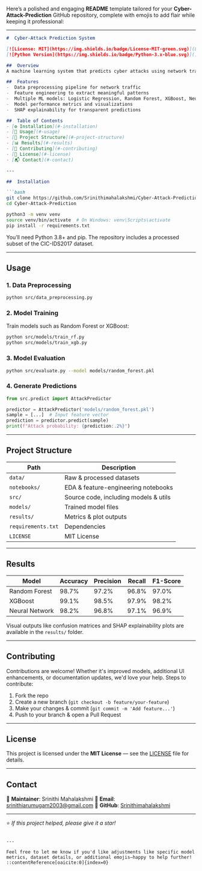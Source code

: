 Here’s a polished and engaging **README** template tailored for your **Cyber-Attack-Prediction** GitHub repository, complete with emojis to add flair while keeping it professional:

---

````markdown
#  Cyber-Attack Prediction System

[![License: MIT](https://img.shields.io/badge/License-MIT-green.svg)](LICENSE)  
[![Python Version](https://img.shields.io/badge/Python-3.x-blue.svg)]()

##  Overview
A machine learning system that predicts cyber attacks using network traffic data—leveraging logistic regression, feature engineering, and a user-friendly web interface powered by Flask, HTML, and CSS. Detect threats in real time!

##  Features
-  Data preprocessing pipeline for network traffic  
-  Feature engineering to extract meaningful patterns  
-  Multiple ML models: Logistic Regression, Random Forest, XGBoost, Neural Networks  
-  Model performance metrics and visualizations  
-  SHAP explainability for transparent predictions

##  Table of Contents
- [⚙️ Installation](#-installation)  
- [🚀 Usage](#-usage)  
- [📁 Project Structure](#-project-structure)  
- [📊 Results](#-results)  
- [🤝 Contributing](#-contributing)  
- [📜 License](#-license)  
- [📬 Contact](#-contact)

---

##  Installation

```bash
git clone https://github.com/Srinithimahalakshmi/Cyber-Attack-Prediction.git
cd Cyber-Attack-Prediction

python3 -m venv venv
source venv/bin/activate  # On Windows: venv\Scripts\activate
pip install -r requirements.txt
````

You’ll need Python 3.8+ and pip. The repository includes a processed subset of the CIC-IDS2017 dataset.

---

## Usage

### 1. Data Preprocessing

```bash
python src/data_preprocessing.py
```

### 2. Model Training

Train models such as Random Forest or XGBoost:

```bash
python src/models/train_rf.py
python src/models/train_xgb.py
```

### 3. Model Evaluation

```bash
python src/evaluate.py --model models/random_forest.pkl
```

### 4. Generate Predictions

```python
from src.predict import AttackPredictor

predictor = AttackPredictor('models/random_forest.pkl')
sample = [...]  # Input feature vector
prediction = predictor.predict(sample)
print(f"Attack probability: {prediction:.2%}")
```

---

## Project Structure

| Path               | Description                           |
| ------------------ | ------------------------------------- |
| `data/`            | Raw & processed datasets              |
| `notebooks/`       | EDA & feature-engineering notebooks   |
| `src/`             | Source code, including models & utils |
| `models/`          | Trained model files                   |
| `results/`         | Metrics & plot outputs                |
| `requirements.txt` | Dependencies                          |
| `LICENSE`          | MIT License                           |

---

## Results

| Model          | Accuracy | Precision | Recall | F1-Score |
| -------------- | -------- | --------- | ------ | -------- |
| Random Forest  | 98.7%    | 97.2%     | 96.8%  | 97.0%    |
| XGBoost        | 99.1%    | 98.5%     | 97.9%  | 98.2%    |
| Neural Network | 98.2%    | 96.8%     | 97.1%  | 96.9%    |

Visual outputs like confusion matrices and SHAP explainability plots are available in the `results/` folder.

---

## Contributing

Contributions are welcome! Whether it's improved models, additional UI enhancements, or documentation updates, we'd love your help.
Steps to contribute:

1. Fork the repo
2. Create a new branch (`git checkout -b feature/your-feature`)
3. Make your changes & commit (`git commit -m 'Add feature...'`)
4. Push to your branch & open a Pull Request

---

## License

This project is licensed under the **MIT License** — see the [LICENSE](LICENSE) file for details.

---

## Contact

👤 **Maintainer**: Srinithi Mahalakshmi
📧 **Email**: [srinithiarumugam2003@gmail.com](mailto:your.email@example.com)
🔗 **GitHub**: [Srinithimahalakshmi](https://github.com/Srinithimahalakshmi)

---

⭐ *If this project helped, please give it a star!*

```

---

Feel free to let me know if you'd like adjustments like specific model metrics, dataset details, or additional emojis—happy to help further!
::contentReference[oaicite:0]{index=0}
```
